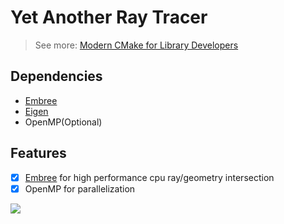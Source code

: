 # **Y**et **A**nother **R**ay **T**racer

> See more: [Modern CMake for Library Developers](https://unclejimbo.github.io/2018/06/08/Modern-CMake-for-Library-Developers/)

## Dependencies

- [Embree](https://embree.github.io/)
- [Eigen](http://eigen.tuxfamily.org/index.php?title=Main_Page)
- OpenMP(Optional)

## Features

- [x] [Embree](https://embree.github.io/) for high performance cpu ray/geometry intersection
- [x] OpenMP for parallelization

![](imgs/ray-tracing-in-one-weekend.png)
